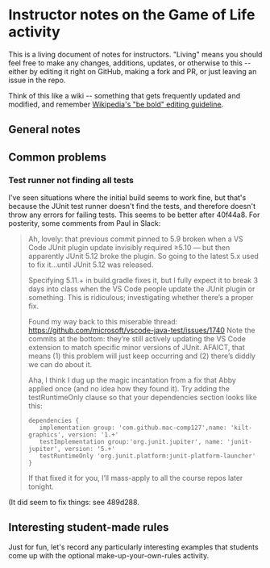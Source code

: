 # Instructor notes on the Game of Life activity

This is a living document of notes for instructors. "Living" means you
should feel free to make any changes, additions, updates, or otherwise
to this -- either by editing it right on GitHub, making a fork and PR,
or just leaving an issue in the repo.

Think of this like a wiki -- something that gets frequently updated and
modified, and remember [Wikipedia's "be bold" editing
guideline](https://en.wikipedia.org/wiki/Wikipedia:Be_bold).

## General notes




## Common problems

### Test runner not finding all tests

I've seen situations where the initial build seems to work fine, but
that's because the JUnit test runner doesn't find the tests, and
therefore doesn't throw any errors for failing tests. This seems to be
better after 40f44a8. For posterity, some comments from Paul in Slack:

> Ah, lovely: that previous commit pinned to 5.9 broken when a VS Code
> JUnit plugin update invisibly required ≥5.10 — but then apparently
> JUnit 5.12 broke the plugin. So going to the latest 5.x used to fix
> it…until JUnit 5.12 was released.
>
> Specifying 5.11.+ in build.gradle fixes it, but I fully expect it to
> break 3 days into class when the VS Code people update the JUnit
> plugin or something. This is ridiculous; investigating whether there’s
> a proper fix.
>
> Found my way back to this miserable thread:
> https://github.com/microsoft/vscode-java-test/issues/1740 Note the
> commits at the bottom: they’re still actively updating the VS Code
> extension to match specific minor versions of JUnit. AFAICT, that
> means (1) this problem will just keep occurring and (2) there’s diddly
> we can do about it.
>
> Aha, I think I dug up the magic incantation from a fix that Abby
> applied once (and no idea how they found it). Try adding
> the testRuntimeOnly clause so that your dependencies section looks like
> this:
>
> ```
> dependencies {
>    implementation group: 'com.github.mac-comp127',name: 'kilt-graphics', version: '1.+'
>    testImplementation group:'org.junit.jupiter', name: 'junit-jupiter', version: '5.+'
>    testRuntimeOnly 'org.junit.platform:junit-platform-launcher'
> }
> ```
>
> If that fixed it for you, I’ll mass-apply to all the course repos later
> tonight.

(It did seem to fix things: see 489d288.

## Interesting student-made rules

Just for fun, let's record any particularly interesting examples that
students come up with the optional make-up-your-own-rules activity.
